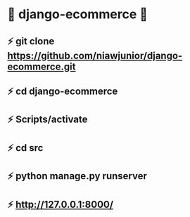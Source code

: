# :tada: django-ecommerce :tada:
##  :zap: git clone https://github.com/niawjunior/django-ecommerce.git
##  :zap: cd django-ecommerce
##  :zap: Scripts/activate
##  :zap: cd src
##  :zap: python manage.py runserver
##  :zap: http://127.0.0.1:8000/
